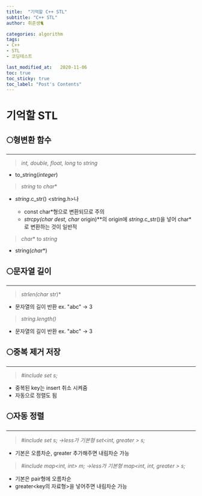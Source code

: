 ```yaml
---
title:  "기억할 C++ STL"
subtitle: "C++ STL"
author: 취준생🐈

categories: algorithm
tags:
- C++
- STL
- 코딩테스트

last_modified_at:   2020-11-06
toc: true
toc_sticky: true
toc_label: "Post's Contents"
---
```




# 기억할 STL

## 🌕형변환 함수

---

> *int, double, float, long* to *string*

- to_string(*integer*) <string>

> *string* to *char**

- *string*.c_str() <string.h>나 <cstring>
  - const char*형으로 변환되므로 주의
  - **strcpy(char* dest, char* origin)**의 origin에 *string*.c_str()을 넣어 char*로 변환하는 것이 일반적

> *char** to *string*

- string(*char**) <string>

## 🌕문자열 길이

---

> *strlen(char* str)*

- 문자열의 길이 반환 ex. "abc" → 3

> *string.length()*

- 문자열의 길이 반환 ex. "abc" → 3

## 🌕중복 제거 저장

---

> *#include <set>
set<int> s;*

- 중복된 key는 insert 취소 시켜줌
- 자동으로 정렬도 됨

## 🌕자동 정렬

---

> *#include <set>
set<int> s; →less가 기본형
set<int, greater<int> > s;*

- 기본은 오름차순, greater<T> 추가해주면 내림차순 가능

> *#include <map>
map<int, int> m; →less가 기본형
map<int, int, greater<int> > s;*

- 기본은 pair형에 오름차순
- greater<key의 자료형>을 넣어주면 내림차순 가능

